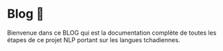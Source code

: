 # Blog 📢

Bienvenue dans ce BLOG qui est la documentation complète de toutes les étapes de ce projet NLP portant sur les langues tchadiennes.
